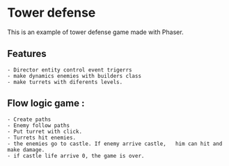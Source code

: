 # Tower defense
This is an example of tower defense game made with Phaser. 

## Features
    - Director entity control event trigerrs
    - make dynamics enemies with builders class
    - make turrets with diferents levels.

## Flow logic game :
    - Create paths
    - Enemy follow paths
    - Put turret with click.
    - Turrets hit enemies.
    - the enemies go to castle. If enemy arrive castle,   him can hit and make damage.
    - if castle life arrive 0, the game is over.